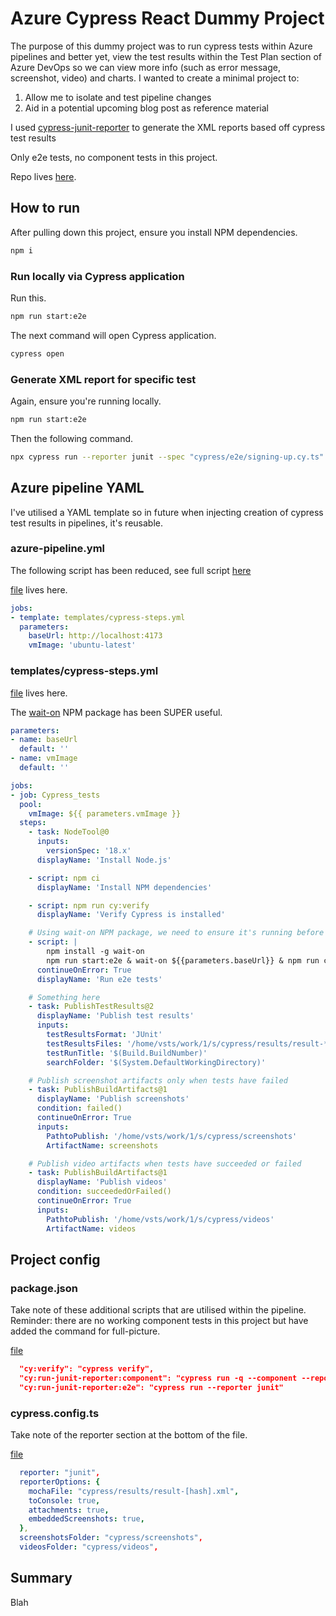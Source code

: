 #  Azure Cypress React Dummy Project
The purpose of this dummy project was to run cypress tests within Azure pipelines and better yet, view the test results within the Test Plan section of Azure DevOps so we can view more info (such as error message, screenshot, video) and charts. I wanted to create a minimal project to:

1. Allow me to isolate and test pipeline changes
2. Aid in a potential upcoming blog post as reference material

I used [cypress-junit-reporter](https://www.npmjs.com/package/cypress-junit-reporter) to generate the XML reports based off cypress test results

Only e2e tests, no component tests in this project.

Repo lives [here](https://github.com/lornasw93/react-vite-cypress-azure-ts).

## How to run
After pulling down this project, ensure you install NPM dependencies.

```sh
npm i
```

### Run locally via Cypress application
Run this.

```sh
npm run start:e2e
```

The next command will open Cypress application.

```sh
cypress open
```

### Generate XML report for specific test

Again, ensure you're running locally.

```sh
npm run start:e2e
```

Then the following command.

```sh
npx cypress run --reporter junit --spec "cypress/e2e/signing-up.cy.ts"
```

## Azure pipeline YAML

I've utilised a YAML template so in future when injecting creation of cypress test results in pipelines, it's reusable. 

### azure-pipeline.yml

The following script has been reduced, see full script [here](here)

[file](https://github.com/lornasw93/react-vite-cypress-azure-ts/blob/master/azure-pipeline.yml) lives here.

```yaml
jobs:
- template: templates/cypress-steps.yml
  parameters:
    baseUrl: http://localhost:4173
    vmImage: 'ubuntu-latest'
```

### templates/cypress-steps.yml

[file](https://github.com/lornasw93/react-vite-cypress-azure-ts/blob/master/templates/cypress-steps.yml) lives here.

The [wait-on](https://www.npmjs.com/package/wait-on) NPM package has been SUPER useful.

```yaml
parameters:
- name: baseUrl
  default: ''
- name: vmImage
  default: ''

jobs:
- job: Cypress_tests
  pool: 
    vmImage: ${{ parameters.vmImage }}
  steps:
    - task: NodeTool@0
      inputs:
        versionSpec: '18.x'
      displayName: 'Install Node.js'

    - script: npm ci
      displayName: 'Install NPM dependencies'

    - script: npm run cy:verify
      displayName: 'Verify Cypress is installed'

    # Using wait-on NPM package, we need to ensure it's running before running tests and generating a report
    - script: |
        npm install -g wait-on
        npm run start:e2e & wait-on ${{parameters.baseUrl}} & npm run cy:run-junit-reporter:e2e
      continueOnError: True
      displayName: 'Run e2e tests'

    # Something here
    - task: PublishTestResults@2
      displayName: 'Publish test results'
      inputs:
        testResultsFormat: 'JUnit'
        testResultsFiles: '/home/vsts/work/1/s/cypress/results/result-*.xml'
        testRunTitle: '$(Build.BuildNumber)'
        searchFolder: '$(System.DefaultWorkingDirectory)'

    # Publish screenshot artifacts only when tests have failed
    - task: PublishBuildArtifacts@1
      displayName: 'Publish screenshots'
      condition: failed()
      continueOnError: True
      inputs:
        PathtoPublish: '/home/vsts/work/1/s/cypress/screenshots'
        ArtifactName: screenshots

    # Publish video artifacts when tests have succeeded or failed
    - task: PublishBuildArtifacts@1
      displayName: 'Publish videos'
      condition: succeededOrFailed()
      continueOnError: True
      inputs:
        PathtoPublish: '/home/vsts/work/1/s/cypress/videos'
        ArtifactName: videos
```

## Project config

### package.json
Take note of these additional scripts that are utilised within the pipeline. Reminder: there are no working component tests in this project but have added the command for full-picture.

[file](https://github.com/lornasw93/react-vite-cypress-azure-ts/blob/master/package.json)

```json
  "cy:verify": "cypress verify",
  "cy:run-junit-reporter:component": "cypress run -q --component --reporter junit",
  "cy:run-junit-reporter:e2e": "cypress run --reporter junit"
```

### cypress.config.ts
Take note of the reporter section at the bottom of the file.

[file](https://github.com/lornasw93/react-vite-cypress-azure-ts/blob/master/cypress.config.ts)

```yaml
  reporter: "junit",
  reporterOptions: {
    mochaFile: "cypress/results/result-[hash].xml",
    toConsole: true,
    attachments: true,
    embeddedScreenshots: true,
  },
  screenshotsFolder: "cypress/screenshots",
  videosFolder: "cypress/videos",
  ```

## Summary

Blah
